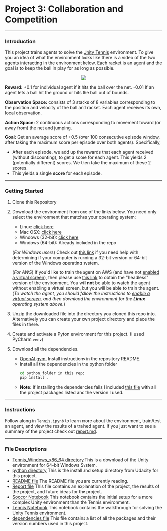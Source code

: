 # Project 3: Collaboration and Competition

----------

### Introduction

This project trains agents to solve the [Unity Tennis](https://github.com/Unity-Technologies/ml-agents/blob/master/docs/Learning-Environment-Examples.md#tennis) environment.
To give you an idea of what the environment looks like there is a video of the two agents interacting in the environment below.
Each racket is an agent and the goal is to keep the ball in play for as long as possible. 

<p align="center">
    <img src="https://user-images.githubusercontent.com/10624937/42135623-e770e354-7d12-11e8-998d-29fc74429ca2.gif">
</p>

**Reward:** +0.1 for individual agent if it hits the ball over the net. -0.01 If an agent lets a ball hit the ground or hits the ball out of bounds.

**Observation Space:** consists of 3 stacks of 8 variables corresponding to the position and velocity of the ball and racket. Each agent receives its own, local observation.  

**Action Space:** 2 continuous actions corresponding to movement toward (or away from) the net and jumping. 

**Goal:** Get an average score of +0.5 (over 100 consecutive episode window, after taking the maximum score per episode over both agents). Specifically,

- After each episode, we add up the rewards that each agent received (without discounting), to get a score for each agent. This yields 2 (potentially different) scores. We then take the maximum of these 2 scores.
- This yields a single **score** for each episode.
 
 
------------
 
### Getting Started

1. Clone this Repository

2. Download the environment from one of the links below.  You need only select the environment that matches your operating system:
    - Linux: [click here](https://s3-us-west-1.amazonaws.com/udacity-drlnd/P3/Tennis/Tennis_Linux.zip)
    - Mac OSX: [click here](https://s3-us-west-1.amazonaws.com/udacity-drlnd/P3/Tennis/Tennis.app.zip)
    - Windows (32-bit): [click here](https://s3-us-west-1.amazonaws.com/udacity-drlnd/P3/Tennis/Tennis_Windows_x86.zip)
    - Windows (64-bit): Already included in the repo
    
    (_For Windows users_) Check out [this link](https://support.microsoft.com/en-us/help/827218/how-to-determine-whether-a-computer-is-running-a-32-bit-version-or-64) if you need help with determining if your computer is running a 32-bit version or 64-bit version of the Windows operating system.

    (_For AWS_) If you'd like to train the agent on AWS (and have not [enabled a virtual screen](https://github.com/Unity-Technologies/ml-agents/blob/master/docs/Training-on-Amazon-Web-Service.md)), then please use [this link](https://s3-us-west-1.amazonaws.com/udacity-drlnd/P3/Tennis/Tennis_Linux_NoVis.zip) to obtain the "headless" version of the environment.  You will **not** be able to watch the agent without enabling a virtual screen, but you will be able to train the agent.  (_To watch the agent, you should follow the instructions to [enable a virtual screen](https://github.com/Unity-Technologies/ml-agents/blob/master/docs/Training-on-Amazon-Web-Service.md), and then download the environment for the **Linux** operating system above._)

3. Unzip the downloaded file into the directory you cloned this repo into. Alternatively you can create your own project directory and place the files in there.

4. Create and activate a Pyton environment for this project. (I used PyCharm `venv`)

5. Download all the dependencies.
    * [OpenAI gym.](https://github.com/openai/gym) Install instructions in the repository README.
    * Install all the dependencies in the python folder
        ```bash
        cd python folder in this repo
        pip install .
        ```
    * **Note:** If installing the dependencies fails I included [this file](https://github.com/JSheldon3488/DeepRL_Collaboration_Competition/blob/master/dependencies.txt) with all the project packages listed and the version I used.      
<!--
#TODO: Link to Dependencies File
-->
-----------

### Instructions
<!--
#TODO: Link to Report
-->
Follow along in `Tennis.ipynb` to learn more about the environment, train/test an agent, and view the results of a trained agent.
If you just want to see a summary of the project check out [report.md](https://github.com/JSheldon3488/DeepRL_Collaboration_Competition/blob/master/Report.md).

-----------

### File Descriptions
  * [Tennis_Windows_x86_64 directory](https://github.com/JSheldon3488/DeepRL_Collaboration_Competition/tree/master/Tennis_Windows_x86_64) This is a download of the Unity environment for 64-bit Windows System.
  * [python directory](https://github.com/JSheldon3488/DeepRL_Collaboration_Competition/tree/master/python) This is the install and setup directory from Udacity for this project.
  * [README file](https://github.com/JSheldon3488/DeepRL_Collaboration_Competition/blob/master/README.md) The README file you are currently reading.
  * [Report file](https://github.com/JSheldon3488/DeepRL_Collaboration_Competition/blob/master/Report.md) This file contains an explanation of the project, the results of the project, and future ideas for the project.
  * [Soccor Notebook](https://github.com/JSheldon3488/DeepRL_Collaboration_Competition/blob/master/Soccer.ipynb) This notebook contains the initial setup for a more complex Unity environment than the Tennis environment.
  * [Tennis Notebook](https://github.com/JSheldon3488/DeepRL_Collaboration_Competition/blob/master/Tennis.ipynb) This notebook contains the walkthrough for solving the Unity Tennis environment.
  * [dependencies file](https://github.com/JSheldon3488/DeepRL_Collaboration_Competition/blob/master/dependencies.txt) This file contains a list of all the packages and their version numbers used in this project.
